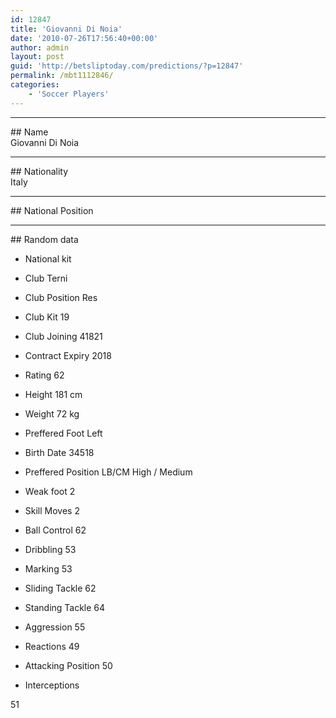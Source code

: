 ```yaml
---
id: 12847
title: 'Giovanni Di Noia'
date: '2010-07-26T17:56:40+00:00'
author: admin
layout: post
guid: 'http://betsliptoday.com/predictions/?p=12847'
permalink: /mbt1112846/
categories:
    - 'Soccer Players'
---
```


- - - - - -

\## Name  
 Giovanni Di Noia

- - - - - -

\## Nationality  
 Italy

- - - - - -

\## National Position

- - - - - -

\## Random data

- National kit
- Club
 Terni

- Club Position
 Res

- Club Kit
 19

- Club Joining
 41821

- Contract Expiry
 2018

- Rating
 62

- Height
 181 cm

- Weight
 72 kg

- Preffered Foot
 Left

- Birth Date
 34518

- Preffered Position
 LB/CM High / Medium

- Weak foot
 2

- Skill Moves
 2

- Ball Control
 62

- Dribbling
 53

- Marking
 53

- Sliding Tackle
 62

- Standing Tackle
 64

- Aggression
 55

- Reactions
 49

- Attacking Position
 50

- Interceptions

 51